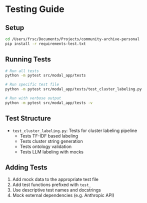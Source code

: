 # Testing Guide

## Setup

```bash
cd /Users/frsc/Documents/Projects/community-archive-personal
pip install -r requirements-test.txt
```

## Running Tests

```bash
# Run all tests
python -m pytest src/modal_app/tests

# Run specific test file
python -m pytest src/modal_app/tests/test_cluster_labeling.py

# Run with verbose output
python -m pytest src/modal_app/tests -v
```

## Test Structure

- `test_cluster_labeling.py`: Tests for cluster labeling pipeline
  - Tests TF-IDF based labeling
  - Tests cluster string generation
  - Tests ontology validation
  - Tests LLM labeling with mocks

## Adding Tests

1. Add mock data to the appropriate test file
2. Add test functions prefixed with `test_`
3. Use descriptive test names and docstrings
4. Mock external dependencies (e.g. Anthropic API)
